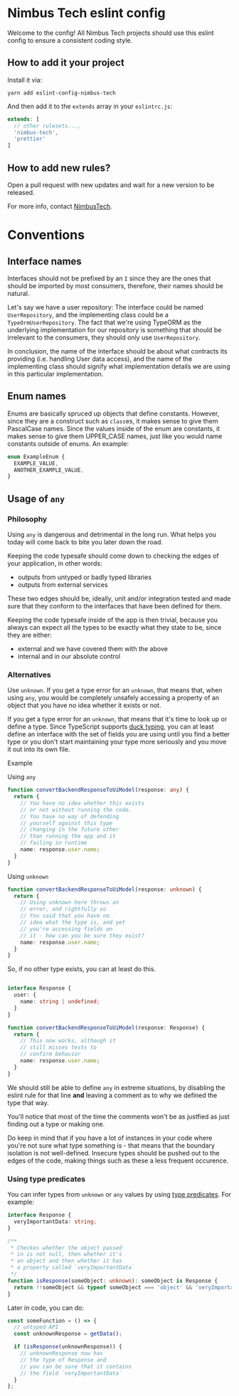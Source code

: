 # Nimbus Tech eslint config

Welcome to the config! All Nimbus Tech projects should use this eslint config to ensure a consistent coding style.

## How to add it your project

Install it via:

`yarn add eslint-config-nimbus-tech`

And then add it to the `extends` array in your `eslintrc.js`:

```js
extends: [
  // other rulesets...,
  'nimbus-tech',
  'prettier'
]
```

## How to add new rules?

Open a pull request with new updates and wait for a new version to be released.

For more info, contact [NimbusTech](https://nimbus-tech.io/).

# Conventions

## Interface names

Interfaces should not be prefixed by an `I` since they are the ones that should be imported by most consumers, therefore, their names should be natural.

Let's say we have a user repository: The interface could be named `UserRepository`, and the implementing class could be a `TypeOrmUserRepository`. The fact that we're using TypeORM as the underlying implementation for our repository is something that should be irrelevant to the consumers, they should only use `UserRepository`.

In conclusion, the name of the interface should be about what contracts its providing (i.e. handling User data access), and the name of the implementing class should signify what implementation details we are using in this particular implementation.

## Enum names

Enums are basically spruced up objects that define constants. However, since they are a construct such as `class`es, it makes sense to give them PascalCase names. Since the values inside of the enum are constants, it makes sense to give them UPPER_CASE names, just like you would name constants outside of enums. An example:

```ts
enum ExampleEnum {
  EXAMPLE_VALUE,
  ANOTHER_EXAMPLE_VALUE,
}
```

## Usage of `any`

### Philosophy

Using `any` is dangerous and detrimental in the long run. What helps you today will come back to bite you later down the road.

Keeping the code typesafe should come down to checking the edges of your application, in other words:

- outputs from untyped or badly typed libraries
- outputs from external services

These two edges should be, ideally, unit and/or integration tested and made sure that they conform to the interfaces that have been defined for them.

Keeping the code typesafe inside of the app is then trivial, because you always can expect all the types to be exactly what they state to be, since they are either:

- external and we have covered them with the above
- internal and in our absolute control

### Alternatives

Use `unknown`. If you get a type error for an `unknown`, that means that, when using `any`, you would be completely unsafely accessing a property of an object that you have no idea whether it exists or not.

If you get a type error for an `unknown`, that means that it's time to look up or define a type. Since TypeScript supports [duck typing](https://www.typescriptlang.org/docs/handbook/interfaces.html), you can at least define an interface with the set of fields you are using until you find a better type or you don't start maintaining your type more seriously and you move it out into its own file.

Example

Using `any`

```ts
function convertBackendResponseToUiModel(response: any) {
  return {
    // You have no idea whether this exists
    // or not without running the code.
    // You have no way of defending
    // yourself against this type
    // changing in the future other
    // than running the app and it
    // failing in runtime
    name: response.user.name;
  }
}
```

Using `unknown`

```ts
function convertBackendResponseToUiModel(response: unknown) {
  return {
    // Using unknown here throws an
    // error, and rightfully so
    // You said that you have no
    // idea what the type is, and yet
    // you're accessing fields on
    // it - how can you be sure they exist?
    name: response.user.name;
  }
}
```

So, if no other type exists, you can at least do this.

```ts

interface Response {
  user: {
    name: string | undefined;
  }
}

function convertBackendResponseToUiModel(response: Response) {
  return {
    // This now works, although it
    // still misses tests to
    // confirm behavior
    name: response.user.name;
  }
}
```

We should still be able to define `any` in extreme situations, by disabling the eslint rule for that line **and** leaving a comment as to why we defined the type that way.

You'll notice that most of the time the comments won't be as justfied as just finding out a type or making one.

Do keep in mind that if you have a lot of instances in your code where you're not sure what type something is - that means that the boundary isolation is not well-defined. Insecure types should be pushed out to the edges of the code, making things such as these a less frequent occurence.

### Using type predicates

You can infer types from `unknown` or `any` values by using [type predicates](https://www.typescriptlang.org/docs/handbook/2/narrowing.html#using-type-predicates). For example:

```ts
interface Response {
  veryImportantData: string;
}

/**
 * Checkes whether the object passed
 * in is not null, then whether it's
 * an object and then whether it has
 * a property called `veryImportantData`
 */
function isResponse(someObject: unknown): someObject is Response {
  return !!someObject && typeof someObject === 'object' && 'veryImportantData' in someObject;
}
```

Later in code, you can do:

```ts
const someFunction = () => {
  // untyped API
  const unknownResponse = getData();

  if (isResponse(unknownResponse)) {
    // unknownResponse now has
    // the type of Response and
    // you can be sure that it contains
    // the field `veryImportantData`
  }
};
```
